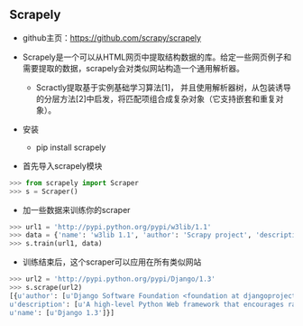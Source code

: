 ## Scrapely
- github主页：https://github.com/scrapy/scrapely

- Scrapely是一个可以从HTML网页中提取结构数据的库。给定一些网页例子和需要提取的数据，scrapely会对类似网站构造一个通用解析器。
    - Scractly提取基于实例基础学习算法[1]， 并且使用解析器树，从包装诱导的分层方法[2]中启发，将匹配项组合成复杂对象（它支持嵌套和重复对象）。

- 安装
    - pip install scrapely
    
    
- 首先导入scrapely模块
```python
>>> from scrapely import Scraper
>>> s = Scraper()
```

- 加一些数据来训练你的scraper
```python
>>> url1 = 'http://pypi.python.org/pypi/w3lib/1.1'
>>> data = {'name': 'w3lib 1.1', 'author': 'Scrapy project', 'description': 'Library of web-related functions'}
>>> s.train(url1, data)
```
- 训练结束后，这个scraper可以应用在所有类似网站
```python
>>> url2 = 'http://pypi.python.org/pypi/Django/1.3'
>>> s.scrape(url2)
[{u'author': [u'Django Software Foundation <foundation at djangoproject com>'],
u'description': [u'A high-level Python Web framework that encourages rapid development and clean, pragmatic design.'],
u'name': [u'Django 1.3']}]    
```